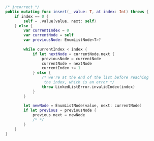 ```swift
```

```swift
```

```swift
```

```swift
```

```swift
```

```swift
```

```swift
```

```swift
```

```swift
```

```swift
```

```swift
/* incorrect */
public mutating func insert(_ value: T, at index: Int) throws {
    if index == 0 {
        self = .value(value, next: self)
    } else {
        var currentIndex = 0
        var currentNode = self
        var previousNode: EnumListNode<T>?
        
        while currentIndex < index {
            if let nextNode = currentNode.next {
                previousNode = currentNode
                currentNode = nextNode
                currentIndex += 1
            } else {
                /* we're at the end of the list before reaching
                 the index, which is an error */
                throw LinkedListError.invalidIndex(index)
            }
        }
        
        let newNode = EnumListNode(value, next: currentNode)
        if let previous = previousNode {
            previous.next = newNode
            /* */
        }
    }
}
```
